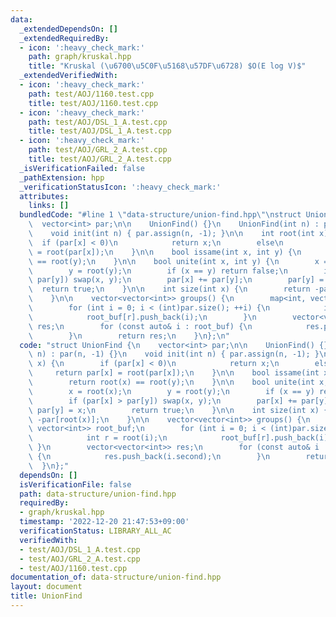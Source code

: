 ```yaml
---
data:
  _extendedDependsOn: []
  _extendedRequiredBy:
  - icon: ':heavy_check_mark:'
    path: graph/kruskal.hpp
    title: "Kruskal (\u6700\u5C0F\u5168\u57DF\u6728) $O(E log V)$"
  _extendedVerifiedWith:
  - icon: ':heavy_check_mark:'
    path: test/AOJ/1160.test.cpp
    title: test/AOJ/1160.test.cpp
  - icon: ':heavy_check_mark:'
    path: test/AOJ/DSL_1_A.test.cpp
    title: test/AOJ/DSL_1_A.test.cpp
  - icon: ':heavy_check_mark:'
    path: test/AOJ/GRL_2_A.test.cpp
    title: test/AOJ/GRL_2_A.test.cpp
  _isVerificationFailed: false
  _pathExtension: hpp
  _verificationStatusIcon: ':heavy_check_mark:'
  attributes:
    links: []
  bundledCode: "#line 1 \"data-structure/union-find.hpp\"\nstruct UnionFind {\n  \
    \  vector<int> par;\n\n    UnionFind() {}\n    UnionFind(int n) : par(n, -1) {}\n\
    \    void init(int n) { par.assign(n, -1); }\n\n    int root(int x) {\n      \
    \  if (par[x] < 0)\n            return x;\n        else\n            return par[x]\
    \ = root(par[x]);\n    }\n\n    bool issame(int x, int y) {\n        return root(x)\
    \ == root(y);\n    }\n\n    bool unite(int x, int y) {\n        x = root(x);\n\
    \        y = root(y);\n        if (x == y) return false;\n        if (par[x] >\
    \ par[y]) swap(x, y);\n        par[x] += par[y];\n        par[y] = x;\n      \
    \  return true;\n    }\n\n    int size(int x) {\n        return -par[root(x)];\n\
    \    }\n\n    vector<vector<int>> groups() {\n        map<int, vector<int>> root_buf;\n\
    \        for (int i = 0; i < (int)par.size(); ++i) {\n            int r = root(i);\n\
    \            root_buf[r].push_back(i);\n        }\n        vector<vector<int>>\
    \ res;\n        for (const auto& i : root_buf) {\n            res.push_back(i.second);\n\
    \        }\n        return res;\n    }\n};\n"
  code: "struct UnionFind {\n    vector<int> par;\n\n    UnionFind() {}\n    UnionFind(int\
    \ n) : par(n, -1) {}\n    void init(int n) { par.assign(n, -1); }\n\n    int root(int\
    \ x) {\n        if (par[x] < 0)\n            return x;\n        else\n       \
    \     return par[x] = root(par[x]);\n    }\n\n    bool issame(int x, int y) {\n\
    \        return root(x) == root(y);\n    }\n\n    bool unite(int x, int y) {\n\
    \        x = root(x);\n        y = root(y);\n        if (x == y) return false;\n\
    \        if (par[x] > par[y]) swap(x, y);\n        par[x] += par[y];\n       \
    \ par[y] = x;\n        return true;\n    }\n\n    int size(int x) {\n        return\
    \ -par[root(x)];\n    }\n\n    vector<vector<int>> groups() {\n        map<int,\
    \ vector<int>> root_buf;\n        for (int i = 0; i < (int)par.size(); ++i) {\n\
    \            int r = root(i);\n            root_buf[r].push_back(i);\n       \
    \ }\n        vector<vector<int>> res;\n        for (const auto& i : root_buf)\
    \ {\n            res.push_back(i.second);\n        }\n        return res;\n  \
    \  }\n};"
  dependsOn: []
  isVerificationFile: false
  path: data-structure/union-find.hpp
  requiredBy:
  - graph/kruskal.hpp
  timestamp: '2022-12-20 21:47:53+09:00'
  verificationStatus: LIBRARY_ALL_AC
  verifiedWith:
  - test/AOJ/DSL_1_A.test.cpp
  - test/AOJ/GRL_2_A.test.cpp
  - test/AOJ/1160.test.cpp
documentation_of: data-structure/union-find.hpp
layout: document
title: UnionFind
---
```

